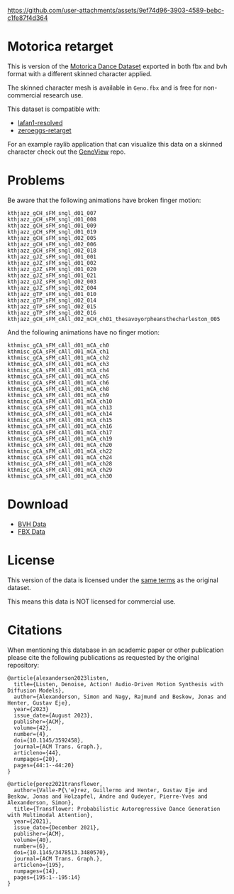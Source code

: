 


https://github.com/user-attachments/assets/9ef74d96-3903-4589-bebc-c1fe87f4d364


Motorica retarget
=================

This is version of the [Motorica Dance Dataset](https://github.com/simonalexanderson/MotoricaDanceDataset) exported in both fbx and bvh format with a different skinned character applied.

The skinned character mesh is available in `Geno.fbx` and is free for non-commercial research use.

This dataset is compatible with:

* [lafan1-resolved](https://github.com/orangeduck/lafan1-resolved)
* [zeroeggs-retarget](https://github.com/orangeduck/zeroeggs-retarget)

For an example raylib application that can visualize this data on a skinned character check out the [GenoView](https://github.com/orangeduck/GenoView) repo.

Problems
========

Be aware that the following animations have broken finger motion:

```
kthjazz_gCH_sFM_sngl_d01_007
kthjazz_gCH_sFM_sngl_d01_008
kthjazz_gCH_sFM_sngl_d01_009
kthjazz_gCH_sFM_sngl_d01_019
kthjazz_gCH_sFM_sngl_d02_005
kthjazz_gCH_sFM_sngl_d02_006
kthjazz_gCH_sFM_sngl_d02_018
kthjazz_gJZ_sFM_sngl_d01_001
kthjazz_gJZ_sFM_sngl_d01_002
kthjazz_gJZ_sFM_sngl_d01_020
kthjazz_gJZ_sFM_sngl_d01_021
kthjazz_gJZ_sFM_sngl_d02_003
kthjazz_gJZ_sFM_sngl_d02_004
kthjazz_gTP_sFM_sngl_d01_010
kthjazz_gTP_sFM_sngl_d02_014
kthjazz_gTP_sFM_sngl_d02_015
kthjazz_gTP_sFM_sngl_d02_016
kthjazz_gCH_sFM_cAll_d02_mCH_ch01_thesavoyorpheansthecharleston_005
```

And the following animations have no finger motion:

```
kthmisc_gCA_sFM_cAll_d01_mCA_ch0
kthmisc_gCA_sFM_cAll_d01_mCA_ch1
kthmisc_gCA_sFM_cAll_d01_mCA_ch2
kthmisc_gCA_sFM_cAll_d01_mCA_ch3
kthmisc_gCA_sFM_cAll_d01_mCA_ch4
kthmisc_gCA_sFM_cAll_d01_mCA_ch5
kthmisc_gCA_sFM_cAll_d01_mCA_ch6
kthmisc_gCA_sFM_cAll_d01_mCA_ch8
kthmisc_gCA_sFM_cAll_d01_mCA_ch9
kthmisc_gCA_sFM_cAll_d01_mCA_ch10
kthmisc_gCA_sFM_cAll_d01_mCA_ch13
kthmisc_gCA_sFM_cAll_d01_mCA_ch14
kthmisc_gCA_sFM_cAll_d01_mCA_ch15
kthmisc_gCA_sFM_cAll_d01_mCA_ch16
kthmisc_gCA_sFM_cAll_d01_mCA_ch17
kthmisc_gCA_sFM_cAll_d01_mCA_ch19
kthmisc_gCA_sFM_cAll_d01_mCA_ch20
kthmisc_gCA_sFM_cAll_d01_mCA_ch22
kthmisc_gCA_sFM_cAll_d01_mCA_ch24
kthmisc_gCA_sFM_cAll_d01_mCA_ch28
kthmisc_gCA_sFM_cAll_d01_mCA_ch29
kthmisc_gCA_sFM_cAll_d01_mCA_ch30
```


Download
========

* [BVH Data](https://theorangeduck.com/media/uploads/Geno/motorica-retarget/bvh.zip)
* [FBX Data](https://theorangeduck.com/media/uploads/Geno/motorica-retarget/fbx.zip)

License
=======

This version of the data is licensed under the [same terms](https://github.com/simonalexanderson/MotoricaDanceDataset/blob/main/LICENSE.txt) as the original dataset.

This means this data is NOT licensed for commercial use.


Citations
=========

When mentioning this database in an academic paper or other publication please cite the following publications as requested by the original repository:

```
@article{alexanderson2023listen,
  title={Listen, Denoise, Action! Audio-Driven Motion Synthesis with Diffusion Models},
  author={Alexanderson, Simon and Nagy, Rajmund and Beskow, Jonas and Henter, Gustav Eje},
  year={2023}
  issue_date={August 2023},
  publisher={ACM},
  volume={42},
  number={4},
  doi={10.1145/3592458},
  journal={ACM Trans. Graph.},
  articleno={44},
  numpages={20},
  pages={44:1--44:20}
}

@article{perez2021transflower,
  author={Valle-P{\'e}rez, Guillermo and Henter, Gustav Eje and Beskow, Jonas and Holzapfel, Andre and Oudeyer, Pierre-Yves and Alexanderson, Simon},
  title={Transflower: Probabilistic Autoregressive Dance Generation with Multimodal Attention},
  year={2021},
  issue_date={December 2021},
  publisher={ACM},
  volume={40},
  number={6},
  doi={10.1145/3478513.3480570},
  journal={ACM Trans. Graph.},
  articleno={195},
  numpages={14},
  pages={195:1--195:14}
}
```

